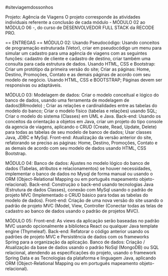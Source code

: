 #siteviagemdossonhos

Projeto: Agência de Viagens
O projeto corresponde às atividades individuais referente a conclusão de cada módulo - MÓDULO 02 ao MÓDULO 06 -, do curso de DESENVOLVEDOR FULL STACK da RECODE PRO.

== ENTREGAS ==
MÓDULO 02:
Usando Pseudocódigo:
Usando conceitos de programação estruturada (Vetor), criar em pseudocódigo um menu para simular um cadastro para uma agência de viagens com as seguintes funções: cadastro de cliente e cadastro de destino, criar também uma consulta para cada estrutura de dados.
Usando HTML, CSS e Bootstrap:
Criar um protótipo da primeira versão do site;
Criar as páginas: Home, Destino, Promoções, Contato e as demais páginas de acordo com seu modelo de negócio. Usando HTML, CSS e BOOTSTRAP;
Páginas devem ser responsivas ou adaptáveis.

MÓDULO 03:
Modelagem de dados:
Criar o modelo conceitual e lógico do banco de dados, usando uma ferramenta de modelagem de dados(BRmodelo) ;
Criar as relações e cardinalidades entre as tabelas do modelo do banco;
Criar o modelo físico (tabelas e relações) usando SQL;
Criar o modelo do sistema (Classes) em UML e Java.
Back-end:
Usando os conceitos da orientação a objetos em Java, criar um projeto do tipo console da agencia de viagens, aplicando o CRUD (Create, Read, Update, Delete) para todas as tabelas de seu modelo de banco de dados;
Usar classes Java, JDBC e MySql.
Front-end:
Atualização da versão anterior do site, refatorando se preciso as páginas: Home, Destino, Promoções, Contato e as demais de acordo com seu modelo de dados usando HTML, CSS Bootstrap.

MÓDULO 04:
Banco de dados:
Ajustes no modelo lógico do banco de dados (Tabelas, atributos e relacionamentos) se houver necessidades, implementar o banco de dados no Mysql de forma manual ou usando o ORM (Object-Relational Mapping ou em português mapeamento objeto-relacional).
Back-end:
Construção o back-end usando tecnologias Java (Estrutura de dados Classes), conexão com MySql usando o padrão de projeto MVC (Implementado o CRUD básico para todas as tabelas do modelo de dados).
Front-end:
Criação de uma nova versão do site usando o padrão de projeto MVC (Model, View, Controller (Conectar todas as telas de cadastro ao banco de dados usando o padrão de projetos MVC).

MÓDULO 05:
Front-end:
As views da aplicação serão baseadas no padrão MVC usando opcionalmente a biblioteca React ou qualquer Java template engine (Thymeleaf).
Back-end:
Refatorar o código anterior usando os padrões de projeto MVC e Persistência de dados com os frameworks Spring para a organização da aplicação.
Banco de dados:
Criação / Atualização da base de dados usando o padrão NoSql (MongoDB) ou SQL relacional, atendendo as especificações do projeto, usando o framework Spring Data e as Tecnologias da plataforma e linguagem Java, aplicando ORM (Object-Relational Mapping ou em português mapeamento objeto-relacional).



